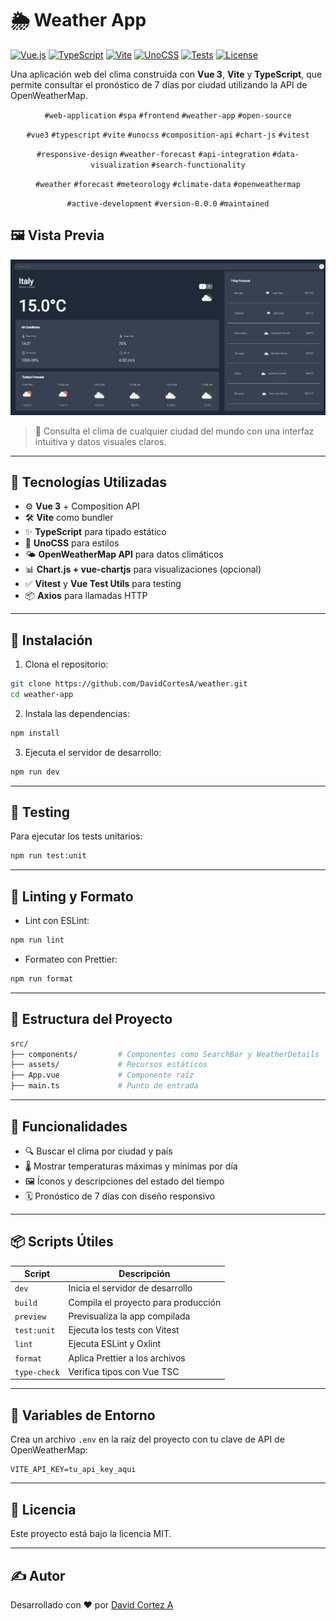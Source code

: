 # 🌦️ Weather App

[![Vue.js](https://img.shields.io/badge/Vue.js-3.5.13-42b883?logo=vue.js)](https://vuejs.org/)
[![TypeScript](https://img.shields.io/badge/TypeScript-5.8.0-3178C6?logo=typescript)](https://www.typescriptlang.org/)
[![Vite](https://img.shields.io/badge/Vite-6.2.4-646CFF?logo=vite)](https://vitejs.dev/)
[![UnoCSS](https://img.shields.io/badge/UnoCSS-66.1.0-333?logo=unocss)](https://unocss.dev/)
[![Tests](https://img.shields.io/badge/Tests-Vitest-green?logo=vitest)](https://vitest.dev/)
[![License](https://img.shields.io/badge/License-MIT-yellow.svg)](LICENSE)

Una aplicación web del clima construida con **Vue 3**, **Vite** y **TypeScript**, que permite consultar el pronóstico de 7 días por ciudad utilizando la API de OpenWeatherMap.

<div align="center">

<!-- Tipo de proyecto -->
`#web-application` `#spa` `#frontend` `#weather-app` `#open-source`

<!-- Stack tecnológico -->
`#vue3` `#typescript` `#vite` `#unocss` `#composition-api` `#chart-js` `#vitest`

<!-- Características -->
`#responsive-design` `#weather-forecast` `#api-integration` `#data-visualization` `#search-functionality`

<!-- Dominio -->
`#weather` `#forecast` `#meteorology` `#climate-data` `#openweathermap`

<!-- Estado -->
`#active-development` `#version-0.0.0` `#maintained`

</div>

## 🖼️ Vista Previa

<div align="center">
  <img src="public/preview.png" alt="Weather App Preview" width="800">
</div>

> 🚀 Consulta el clima de cualquier ciudad del mundo con una interfaz intuitiva y datos visuales claros.

---

## 🧰 Tecnologías Utilizadas

- ⚙️ **Vue 3** + Composition API
- 🛠️ **Vite** como bundler
- ✨ **TypeScript** para tipado estático
- 🎨 **UnoCSS** para estilos
- 🌤️ **OpenWeatherMap API** para datos climáticos
- 📊 **Chart.js + vue-chartjs** para visualizaciones (opcional)
- ✅ **Vitest** y **Vue Test Utils** para testing
- 📦 **Axios** para llamadas HTTP

---

## 🚀 Instalación

1. Clona el repositorio:

```bash
git clone https://github.com/DavidCortesA/weather.git
cd weather-app
```

2. Instala las dependencias:

```bash
npm install
```

3. Ejecuta el servidor de desarrollo:

```bash
npm run dev
```

---

## 🧪 Testing

Para ejecutar los tests unitarios:

```bash
npm run test:unit
```

---

## 🧼 Linting y Formato

- Lint con ESLint:

```bash
npm run lint
```

- Formateo con Prettier:

```bash
npm run format
```

---

## 📁 Estructura del Proyecto

```bash
src/
├── components/         # Componentes como SearchBar y WeatherDetails
├── assets/             # Recursos estáticos
├── App.vue             # Componente raíz
├── main.ts             # Punto de entrada
```

---

## 🧠 Funcionalidades

- 🔍 Buscar el clima por ciudad y país
- 🌡️ Mostrar temperaturas máximas y mínimas por día
- 🖼️ Íconos y descripciones del estado del tiempo
- 🗓️ Pronóstico de 7 días con diseño responsivo

---

## 📦 Scripts Útiles

| Script                | Descripción                          |
|----------------------|--------------------------------------|
| `dev`                | Inicia el servidor de desarrollo     |
| `build`              | Compila el proyecto para producción  |
| `preview`            | Previsualiza la app compilada        |
| `test:unit`          | Ejecuta los tests con Vitest         |
| `lint`               | Ejecuta ESLint y Oxlint              |
| `format`             | Aplica Prettier a los archivos       |
| `type-check`         | Verifica tipos con Vue TSC           |

---

## 🔐 Variables de Entorno

Crea un archivo `.env` en la raíz del proyecto con tu clave de API de OpenWeatherMap:

```env
VITE_API_KEY=tu_api_key_aqui
```

---

## 📄 Licencia

Este proyecto está bajo la licencia MIT.

---

## ✍️ Autor

Desarrollado con ❤️ por [David Cortez A](https://github.com/DavidCortesA)
